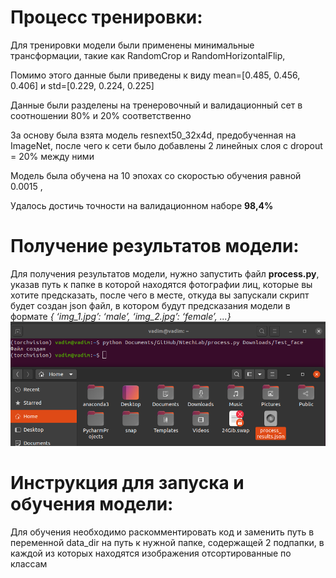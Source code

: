 # Процесс тренировки: </h1>

Для тренировки модели были применены минимальные трансформации, такие как RandomCrop и RandomHorizontalFlip,

Помимо этого данные были приведены к виду mean=[0.485, 0.456, 0.406] и std=[0.229, 0.224, 0.225]

Данные были разделены на тренеровочный и валидационный сет в соотношении 80% и 20% соответственно	

За основу была взята модель resnext50_32x4d, предобученная на ImageNet, после чего к сети было добавлены 2 линейных слоя с dropout = 20% между ними

Модель была обучена на 10 эпохах со скоростью обучения равной 0.0015 ,

Удалось достичь точности на валидационном наборе __98,4%__

# Получение результатов модели: </h1>

Для получения результатов модели, нужно запустить файл __process.py__, указав путь к папке в которой находятся фотографии лиц, которые вы хотите предсказать,
после чего в месте, откуда вы запускали скрипт будет создан json файл, в котором будут предсказания модели в формате *{ ‘img_1.jpg’: ‘male’, ‘img_2.jpg’: ‘female’, ...}*
![Example](Terminal_predicting.png)

# Инструкция для запуска и обучения модели: </h1>

Для обучения необходимо раскомментировать код и заменить путь в переменной data_dir на путь к нужной папке, содержащей 2 подпапки, в каждой из которых находятся изображения отсортированные по классам
